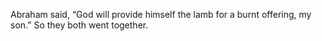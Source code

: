 Abraham said, “God will provide himself the lamb for a burnt offering, my son.” So they both went together.